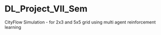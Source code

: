 # DL_Project_VII_Sem
CityFlow Simulation - for 2x3 and 5x5 grid using multi agent reinforcement learning
